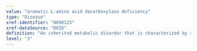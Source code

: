 ```yaml
---
value: "aromatic L-amino acid decarboxylase deficiency"
type: "Disease"
xref-identifier: "0090123"
xref-dataSource: "DOID"
definition: "An inherited metabolic disorder that is characterized by reduced production of serotonin and dopamine resulting in hypotonia, hypokinesia, ptosis oculogyric crises, and signs of autonomic dysfunction, and has_material_basis_in autosomal recessive inheritance of homozygous or compound heterozygous mutation in the dopa decarboxylase gene (DDC) on chromosome 7p12."
level: "3"
---
```

